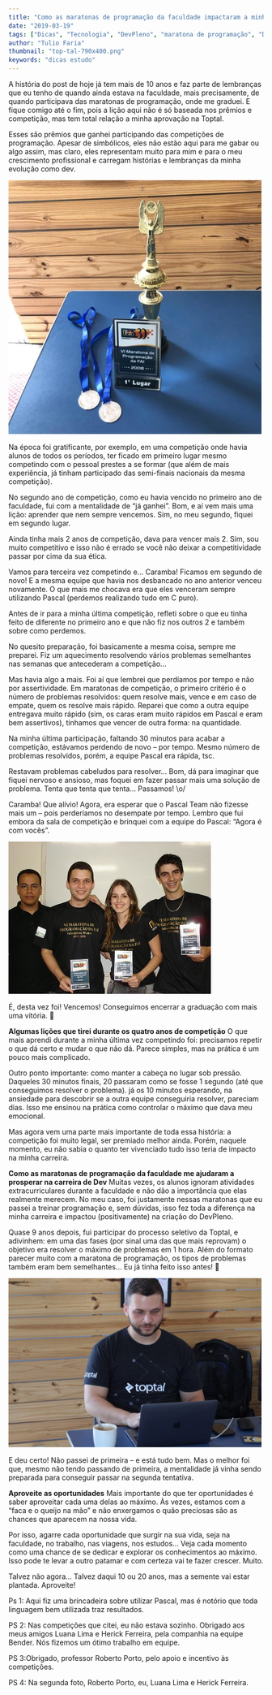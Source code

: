 ```yaml
---
title: "Como as maratonas de programação da faculdade impactaram a minha carreira"
date: "2019-03-19"
tags: ["Dicas", "Tecnologia", "DevPleno", "maratona de programação", "Dicas de estudo", " Dicas de Carreira"]
author: "Tulio Faria"
thumbnail: "top-tal-790x400.png"
keywords: "dicas estudo"
---
```


A história do post de hoje já tem mais de 10 anos e faz parte de lembranças que eu tenho de quando ainda estava na faculdade, mais precisamente, de quando participava das maratonas de programação, onde me graduei. E fique comigo até o fim, pois a lição aqui não é só baseada nos prêmios e competição, mas tem total relação a minha aprovação na Toptal.

Esses são prêmios que ganhei participando das competições de programação. Apesar de simbólicos, eles não estão aqui para me gabar ou algo assim, mas claro, eles representam muito para mim e para o meu crescimento profissional e carregam histórias e lembranças da minha evolução como dev.

![](d4880d63-4e4d-4521-be16-4ff5c668fd69.jpeg)

Na época foi gratificante, por exemplo, em uma competição onde havia alunos de todos os períodos, ter ficado em primeiro lugar mesmo competindo com o pessoal prestes a se formar (que além de mais experiência, já tinham participado das semi-finais nacionais da mesma competição).

No segundo ano de competição, como eu havia vencido no primeiro ano de faculdade, fui com a mentalidade de “já ganhei”. Bom, e aí vem mais uma lição: aprender que nem sempre vencemos. Sim, no meu segundo, fiquei em segundo lugar.

Ainda tinha mais 2 anos de competição, dava para vencer mais 2. Sim, sou muito competitivo e isso não é errado se você não deixar a competitividade passar por cima da sua ética.

Vamos para terceira vez competindo e… Caramba! Ficamos em segundo de novo! E a mesma equipe que havia nos desbancado no ano anterior venceu novamente. O que mais me chocava era que eles venceram sempre utilizando Pascal (perdemos realizando tudo em C puro).

Antes de ir para a minha última competição, refleti sobre o que eu tinha feito de diferente no primeiro ano e que não fiz nos outros 2 e também sobre como perdemos.

No quesito preparação, foi basicamente a mesma coisa, sempre me preparei. Fiz um aquecimento resolvendo vários problemas semelhantes nas semanas que antecederam a competição…

Mas havia algo a mais. Foi aí que lembrei que perdíamos por tempo e não por assertividade. Em maratonas de competição, o primeiro critério é o número de problemas resolvidos: quem resolve mais, vence e em caso de empate, quem os resolve mais rápido. Reparei que como a outra equipe entregava muito rápido (sim, os caras eram muito rápidos em Pascal e eram bem assertivos), tínhamos que vencer de outra forma: na quantidade.

Na minha última participação, faltando 30 minutos para acabar a competição, estávamos perdendo de novo – por tempo. Mesmo número de problemas resolvidos, porém, a equipe Pascal era rápida, tsc.

Restavam problemas cabeludos para resolver… Bom, dá para imaginar que fiquei nervoso e ansioso, mas foquei em fazer passar mais uma solução de problema. Tenta que tenta que tenta… Passamos! \o/

Caramba! Que alívio! Agora, era esperar que o Pascal Team não fizesse mais um – pois perderíamos no desempate por tempo. Lembro que fui embora da sala de competição e brinquei com a equipe do Pascal: “Agora é com vocês”.

![](a1357667-cbd4-4514-93cb-7e6edc9202de.jpeg)

É, desta vez foi! Vencemos! Conseguimos encerrar a graduação com mais uma vitória. 🙂

**Algumas lições que tirei durante os quatro anos de competição**
O que mais aprendi durante a minha última vez competindo foi: precisamos repetir o que dá certo e mudar o que não dá. Parece simples, mas na prática é um pouco mais complicado.

Outro ponto importante: como manter a cabeça no lugar sob pressão. Daqueles 30 minutos finais, 20 passaram como se fosse 1 segundo (até que conseguimos resolver o problema). já os 10 minutos esperando, na ansiedade para descobrir se a outra equipe conseguiria resolver, pareciam dias. Isso me ensinou na prática como controlar o máximo que dava meu emocional.

Mas agora vem uma parte mais importante de toda essa história: a competição foi muito legal, ser premiado melhor ainda. Porém, naquele momento, eu não sabia o quanto ter vivenciado tudo isso teria de impacto na minha carreira.

**Como as maratonas de programação da faculdade me ajudaram a prosperar na carreira de Dev**
Muitas vezes, os alunos ignoram atividades extracurriculares durante a faculdade e não dão a importância que elas realmente merecem. No meu caso, foi justamente nessas maratonas que eu passei a treinar programação e, sem dúvidas, isso fez toda a diferença na minha carreira e impactou (positivamente) na criação do DevPleno.

Quase 9 anos depois, fui participar do processo seletivo da Toptal, e adivinhem: em uma das fases (por sinal uma das que mais reprovam) o objetivo era resolver o máximo de problemas em 1 hora. Além do formato parecer muito com a maratona de programação, os tipos de problemas também eram bem semelhantes… Eu já tinha feito isso antes! 🙂

![](35b9725c-0bb4-414a-8ecd-760771c84d88.jpg)

E deu certo! Não passei de primeira – e está tudo bem. Mas o melhor foi que, mesmo não tendo passando de primeira, a mentalidade já vinha sendo preparada para conseguir passar na segunda tentativa.

**Aproveite as oportunidades**
Mais importante do que ter oportunidades é saber aproveitar cada uma delas ao máximo. Às vezes, estamos com a “faca e o queijo na mão” e não enxergamos o quão preciosas são as chances que aparecem na nossa vida.

Por isso, agarre cada oportunidade que surgir na sua vida, seja na faculdade, no trabalho, nas viagens, nos estudos… Veja cada momento como uma chance de se dedicar e explorar os conhecimentos ao máximo. Isso pode te levar a outro patamar e com certeza vai te fazer crescer. Muito.

Talvez não agora… Talvez daqui 10 ou 20 anos, mas a semente vai estar plantada. Aproveite!

 

Ps 1: Aqui fiz uma brincadeira sobre utilizar Pascal, mas é notório que toda linguagem bem utilizada traz resultados.

PS 2: Nas competições que citei, eu não estava sozinho. Obrigado aos meus amigos Luana Lima e Herick Ferreira, pela companhia na equipe Bender. Nós fizemos um ótimo trabalho em equipe.

PS 3:Obrigado, professor Roberto Porto, pelo apoio e incentivo às competições.

PS 4: Na segunda foto, Roberto Porto, eu, Luana Lima e Herick Ferreira.